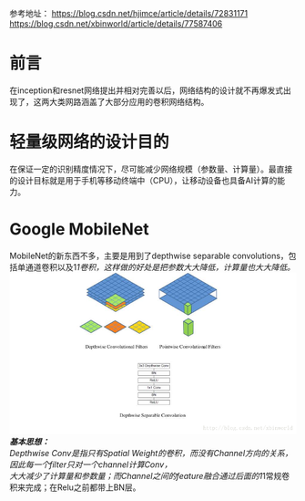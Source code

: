 参考地址：   https://blog.csdn.net/hjimce/article/details/72831171  
 https://blog.csdn.net/xbinworld/article/details/77587406

# 前言  
在inception和resnet网络提出并相对完善以后，网络结构的设计就不再爆发式出现了，这两大类网路涵盖了大部分应用的卷积网络结构。
# 轻量级网络的设计目的  
在保证一定的识别精度情况下，尽可能减少网络规模（参数量、计算量）。最直接的设计目标就是用于手机等移动终端中（CPU），让移动设备也具备AI计算的能力。  
# Google MobileNet  
MobileNet的新东西不多，主要是用到了depthwise separable convolutions，包括单通道卷积以及1*1卷积，这样做的好处是把参数大大降低，计算量也大大降低。 
![mobilenet基本结构](https://github.com/Melodyllsu/HelloWorld/blob/master/PNG/mobilenet01.png)  
 **基本思想：**  
 Depthwise Conv是指只有Spatial Weight的卷积，而没有Channel方向的关系，因此每一个filter只对一个channel计算Conv，  
 大大减少了计算量和参数量；而Channel之间的feature融合通过后面的1*1常规卷积来完成；在Relu之前都带上BN层。  

